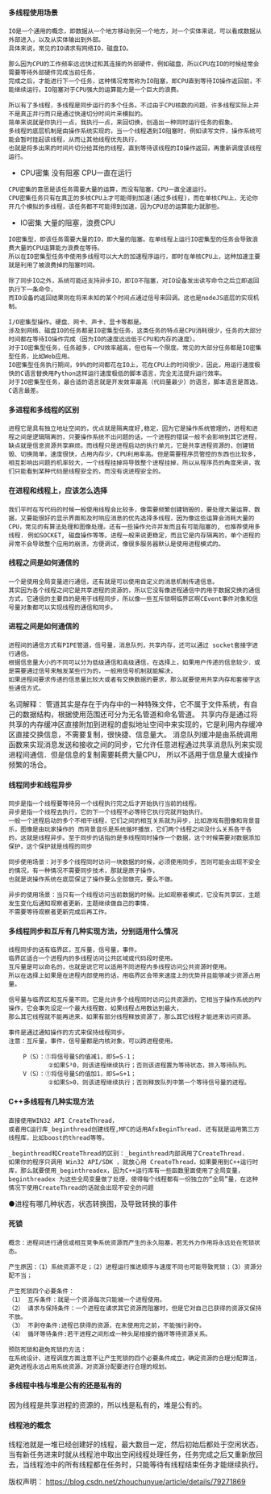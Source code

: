 #### 多线程使用场景
```
IO是一个通用的概念，即数据从一个地方移动到另一个地方，对一个实体来说，可以看成数据从外部进入，以及从实体输出到外部。 
具体来说，常见的IO请求有网络IO，磁盘IO。 

那么因为CPU的工作频率远远快过和其连接的外部硬件，例如磁盘，所以CPU在IO的时候经常会需要等待外部硬件完成当前任务，
完成之后，才能进行下一个任务，这种情况常常称为IO阻塞，即CPU直到等待IO操作返回前，不能继续运行。IO阻塞对于CPU强大的运算能力是一个巨大的浪费。

所以有了多线程，多线程是同步运行的多个任务。不过由于CPU核数的问题，许多线程实际上并不是真正并行而只是通过快速切分时间片来模拟的。
简单来说就是你执行一点，我执行一点，来回切换，创造出一种同时运行任务的假象。
多线程的底层机制是由操作系统实现的，当一个线程遇到IO阻塞时，例如读写文件，操作系统可能会暂时挂起该线程，从而让其他线程优先执行，
也就是将多出来的时间片切分给其他的线程，直到等待该线程的IO操作返回，再重新调度该线程运行。
```
+ CPU密集  没有阻塞 CPU一直在运行
```
CPU密集的意思是该任务需要大量的运算，而没有阻塞，CPU一直全速运行。 
CPU密集任务只有在真正的多核CPU上才可能得到加速(通过多线程)，而在单核CPU上，无论你开几个模拟的多线程，该任务都不可能得到加速，因为CPU总的运算能力就那些。
```
+ IO密集  大量的阻塞，浪费CPU
```
IO密集型，即该任务需要大量的IO，即大量的阻塞。在单线程上运行IO密集型的任务会导致浪费大量的CPU运算能力浪费在等待。
所以在IO密集型任务中使用多线程可以大大的加速程序运行，即时在单核CPU上，这种加速主要就是利用了被浪费掉的阻塞时间。 

除了同步IO之外，系统可能还支持异步IO，即IO不阻塞，对IO设备发出读写命令之后立即返回执行下一条命令，
而IO设备的返回结果则在将来未知的某个时间点通过信号来回调。这也是nodeJS底层的实现机制。

I/O密集型操作。硬盘、网卡、声卡、显卡等都是。
涉及到网络、磁盘IO的任务都是IO密集型任务，这类任务的特点是CPU消耗很少，任务的大部分时间都在等待IO操作完成（因为IO的速度远远低于CPU和内存的速度）。
对于IO密集型任务，任务越多，CPU效率越高，但也有一个限度。常见的大部分任务都是IO密集型任务，比如Web应用。
IO密集型任务执行期间，99%的时间都花在IO上，花在CPU上的时间很少，因此，用运行速度极快的C语言替换用Python这样运行速度极低的脚本语言，完全无法提升运行效率。
对于IO密集型任务，最合适的语言就是开发效率最高（代码量最少）的语言，脚本语言是首选，C语言最差。 
```

#### 多进程和多线程的区别
```
进程它是具有独立地址空间的，优点就是隔离度好,稳定，因为它是操作系统管理的，进程和进程之间是逻辑隔离的，只要操作系统不出问题的话，一个进程的错误一般不会影响到其它进程，缺点就是信息资源共享麻烦。而线程只是进程启动的执行单元，它是共享进程资源的，创建销毁、切换简单，速度很快，占用内存少，CPU利用率高。但是需要程序员管控的东西也比较多，相互影响出问题的机率较大，一个线程挂掉将导致整个进程挂掉，所以从程序员的角度来讲，我们只能看到某种代码是线程安全的，而没有说进程安全的。
```
#### 在进程和线程上，应该怎么选择
```
我们平时在写代码的时候一般使用线程会比较多，像需要频繁创建销毁的，要处理大量运算、数据，又要能很好的显示界面和及时响应消息的优先选择多线程，因为像这些运算会消耗大量的CPU，常见的有算法处理和图像处理。还有一些操作允许并发而且有可能阻塞的, 也推荐使用多线程. 例如SOCKET, 磁盘操作等等。进程一般来说更稳定，而且它是内存隔离的，单个进程的异常不会导致整个应用的崩溃，方便调试，像很多服务器默认是使用进程模式的。
```

#### 线程之间是如何通信的
```
一个是使用全局变量进行通信，还有就是可以使用自定义的消息机制传递信息。
其实因为各个线程之间它是共享进程的资源的，所以它没有像进程通信中的用于数据交换的通信方式，它通信的主要目的是用于线程同步，所以像一些互斥锁啊临界区啊CEvent事件对象和信号量对象都可以实现线程的通信和同步。
```

#### 进程之间是如何通信的
```
进程间的通信方式有PIPE管道，信号量，消息队列，共享内存，还可以通过 socket套接字进行通信。
根据信息量大小的不同可以分为低级通信和高级通信，在选择上，如果用户传递的信息较少．或是需要通过信号来触发某些行为的，一般用信号机制就能解决，
如果进程间要求传递的信息量比较大或者有交换数据的要求，那么就要使用共享内存和套接字这些通信方式。
```

名词解释：
管道其实是存在于内存中的一种特殊文件，它不属于文件系统，有自己的数据结构，根据使用范围还可分为无名管道和命名管道。
共享内存是通过将共享的内存缓冲区直接附加到进程的虚拟地址空间中来实现的，它是利用内存缓冲区直接交换信息，不需要复制，很快捷、信息量大。
消息队列缓冲是由系统调用函数来实现消息发送和接收之间的同步，它允许任意进程通过共享消息队列来实现进程间通信．但是信息的复制需要耗费大量CPU，
所以不适用于信息量大或操作频繁的场合。

#### 线程同步和线程异步
```
同步是指一个线程要等待另一个线程执行完之后才开始执行当前的线程。
异步是指一个线程去执行，它的下一个线程不必等待它执行完就开始执行。
一般一个进程启动的多个不相干线程，它们之间的相互关系就为异步，比如游戏有图像和背景音乐，图像是由玩家操作的 而背景音乐是系统循环播放，它们两个线程之间没什么关系各干各的，这就是线程异步。至于同步的话指的是多线程同时操作一个数据，这个时候需要对数据添加保护，这个保护就是线程的同步

同步使用场景：对于多个线程同时访问一块数据的时候，必须使用同步，否则可能会出现不安全的情况，有一种情况不需要同步技术，那就是原子操作，
也就是说操作系统在底层保证了操作要么全部做完，要么不做。

异步的使用场景：当只有一个线程访问当前数据的时候。比如观察者模式，它没有共享区，主题发生变化后通知观察者更新，主题继续做自己的事情，
不需要等待观察者更新完成后再工作。
```

#### 多线程同步和互斥有几种实现方法，分别适用什么情况
````
线程同步的话有临界区，互斥量，信号量，事件。
临界区适合一个进程内的多线程访问公共区域或代码段时使用。
互斥量是可以命名的，也就是说它可以适用不同进程内多线程访问公共资源时使用。
所以在选择上如果是在进程内部使用的话，用临界区会带来速度上的优势并且能够减少资源占用量。

信号量与临界区和互斥量不同，它是允许多个线程同时访问公共资源的，它相当于操作系统的PV操作，它会事先设定一个最大线程数，如果线程占用数达到最大，
那么其它线程就不能再进来，如果有部分线程释放资源了，那么其它线程才能进来访问资源。

事件是通过通知操作的方式来保持线程同步。
注意：互斥量，事件，信号量都是内核对象，可以跨进程使用。
````
```
    P（S）：①将信号量S的值减1，即S=S-1；
           ②如果S³0，则该进程继续执行；否则该进程置为等待状态，排入等待队列。
    V（S）：①将信号量S的值加1，即S=S+1；
           ②如果S>0，则该进程继续执行；否则释放队列中第一个等待信号量的进程。
```
#### C++多线程有几种实现方法
```
直接使用WIN32 API CreateThread，
或者用C运行库_beginthread创建线程,MFC的话用AfxBeginThread. 还有就是运用第三方线程库，比如boost的thread等等。

_beginthread和CreateThread的区别：_beginthread内部调用了CreateThread.
如果你的程序只调用 Win32 API/SDK ，就放心用 CreateThread，如果要用到C++运行时库，那么就要使用_beginthreadex，因为C++运行库有一些函数里面使用了全局变量，beginthreadex 为这些全局变量做了处理，使得每个线程都有一份独立的“全局”量，在这种情况下使用CreateThread的话就会出现不安全的问题

```
●进程有哪几种状态，状态转换图，及导致转换的事件


#### 死锁
```
概念：进程间进行通信或相互竞争系统资源而产生的永久阻塞，若无外力作用将永远处在死锁状态。

产生原因：（1）系统资源不足；（2）进程运行推进顺序与速度不同也可能导致死锁；（3）资源分配不当；

产生死锁四个必要条件：
（1） 互斥条件：就是一个资源每次只能被一个进程使用。
（2） 请求与保持条件：一个进程在请求其它资源而阻塞时，但是它对自己已获得的资源又保持不放。
（3） 不剥夺条件:进程已获得的资源，在末使用完之前，不能强行剥夺。
（4） 循环等待条件:若干进程之间形成一种头尾相接的循环等待资源关系。

预防死锁和避免死锁的方法：
在系统设计、进程调度方面注意不让产生死锁的四个必要条件成立，确定资源的合理分配算法，避免进程永远占用系统资源，对资源分配要进行合理的规划。
```
#### 多线程中栈与堆是公有的还是私有的
因为线程是共享进程的资源的，所以栈是私有的，堆是公有的。

#### 线程池的概念
线程池就是一堆已经创建好的线程，最大数目一定，然后初始后都处于空闲状态，当有新任务进来时就从线程池中取出空闲线程处理任务，任务完成之后又重新放回去，当线程池中的所有线程都在任务时，只能等待有线程结束任务才能继续执行。

版权声明： https://blog.csdn.net/zhouchunyue/article/details/79271869 
